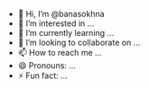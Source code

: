 - 👋 Hi, I’m @banasokhna
- 👀 I’m interested in ...
- 🌱 I’m currently learning ...
- 💞️ I’m looking to collaborate on ...
- 📫 How to reach me ...
- 😄 Pronouns: ...
- ⚡ Fun fact: ...

<!---
banasokhna/banasokhna is a ✨ special ✨ repository because its `README.md` (this file) appears on your GitHub profile.
You can click the Preview link to take a look at your changes.
--->
